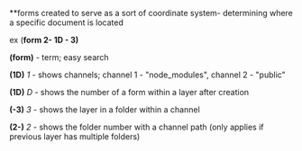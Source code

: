 **forms created to serve as a sort of coordinate system- determining where a specific document is located

ex (**form 2- 1D - 3)**

**(form)** - term; easy search

**(1D)** *1* - shows channels; channel 1 - "node_modules", channel 2 - "public"

**(1D)** *D* - shows the number of a form within a layer after creation

**(-3)** *3* - shows the layer in a folder within a channel

**(2-)** *2* - shows the folder number with a channel path (only applies if previous layer has multiple folders)
